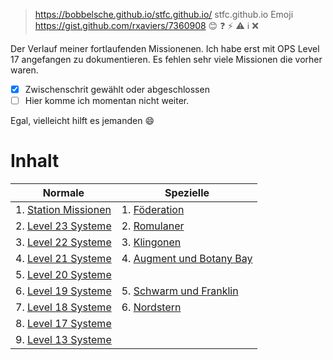 > https://bobbelsche.github.io/stfc.github.io/
> stfc.github.io
> Emoji https://gist.github.com/rxaviers/7360908
:blush: :question: :zap: :warning: :information_source: :x:

Der Verlauf meiner fortlaufenden Missionenen. Ich habe erst mit OPS Level 17 angefangen zu dokumentieren. Es fehlen sehr viele Missionen die vorher waren.

- [x] Zwischenschrit gewählt oder abgeschlossen
- [ ] Hier komme ich momentan nicht weiter.

Egal, vielleicht hilft es jemanden :smile:


# Inhalt

| Normale                                              | Spezielle                                                      |
| ---------------------------------------------------- | -------------------------------------------------------------- |
|1. [Station Missionen](mStation.md#station-missionen) | 1. [Föderation](mFöderation.md#föderation)                     |
|2. [Level 23 Systeme](m23.md#level-23-systeme)        | 2. [Romulaner](mRomulaner.md#romulaner)                        |
|3. [Level 22 Systeme](m22.md#level-22-systeme)        | 3. [Klingonen](mKlingonen.md#klingonen)                        |
|4. [Level 21 Systeme](m21.md#level-21-systeme)        | 4. [Augment und Botany Bay](mBotanyBay.md#botany-bay)          |
|5. [Level 20 Systeme](m20.md#level-20-systeme)        |                                                                |
|6. [Level 19 Systeme](m19.md#level-19-systeme)        | 5. [Schwarm und Franklin](mFranklin.md#franklin-und-schwarm)   |
|7. [Level 18 Systeme](m18.md#level-18-systeme)        | 6. [Nordstern](mNordStern.md#nordstern)                        |
|8. [Level 17 Systeme](m17.md#level-17-systeme)        |                                                                |
|9. [Level 13 Systeme](m13.md#level-13-systeme)        |                                                                |



